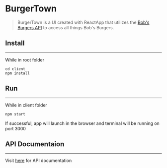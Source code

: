 # BurgerTown

> BurgerTown is a UI created with ReactApp that utilizes the [Bob's Burgers API](https://www.bobsburgersapi.com/) to access all things Bob's Burgers.

## Install

---

While in root folder

```
cd client
npm install
```

## Run

---

While in client folder

```
npm start
```

If successful, app will launch in the browser and terminal will be running on port 3000

## API Documentaion

---

Visit [here](https://www.bobsburgersapi.com/documentation) for API documentation
